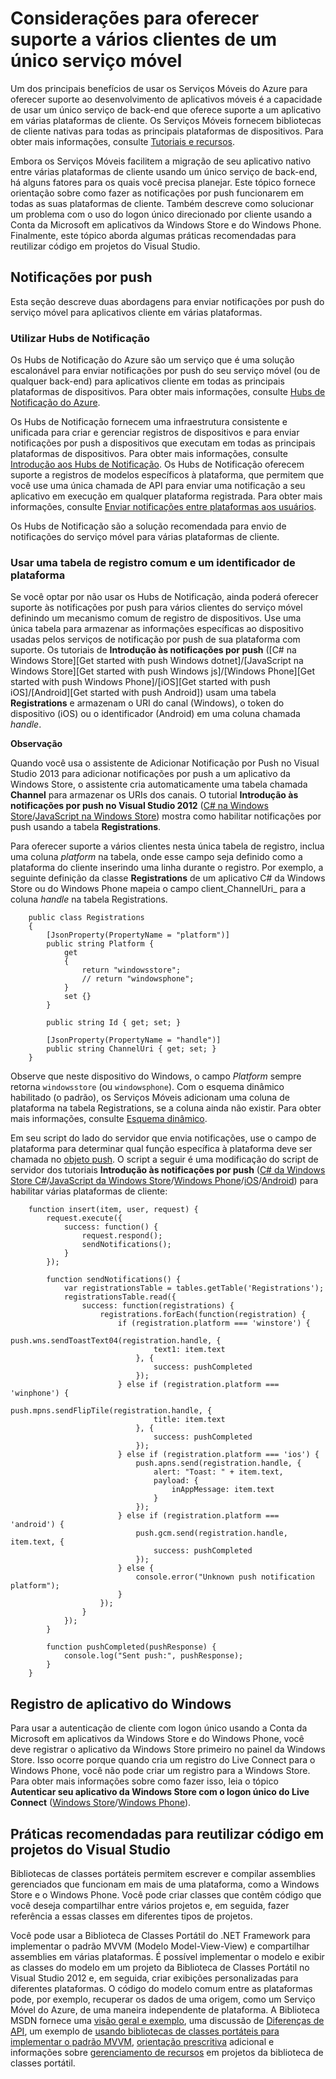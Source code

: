 <properties linkid="" urlDisplayName="" pageTitle="" metaKeywords="" description="" metaCanonical="" services="" documentationCenter="" title="Considerações para oferecer suporte a vários clientes em um único serviço móvel" authors="krisragh" solutions="" manager="" editor="" />

# Considerações para oferecer suporte a vários clientes de um único serviço móvel
Um dos principais benefícios de usar os Serviços Móveis do Azure para oferecer suporte ao desenvolvimento de aplicativos móveis é a capacidade de usar um único serviço de back-end que oferece suporte a um aplicativo em várias plataformas de cliente. Os Serviços Móveis fornecem bibliotecas de cliente nativas para todas as principais plataformas de dispositivos. Para obter mais informações, consulte [Tutoriais e recursos].

Embora os Serviços Móveis facilitem a migração de seu aplicativo nativo entre várias plataformas de cliente usando um único serviço de back-end, há alguns fatores para os quais você precisa planejar. Este tópico fornece orientação sobre como fazer as notificações por push funcionarem em todas as suas plataformas de cliente. Também descreve como solucionar um problema com o uso do logon único direcionado por cliente usando a Conta da Microsoft em aplicativos da Windows Store e do Windows Phone. Finalmente, este tópico aborda algumas práticas recomendadas para reutilizar código em projetos do Visual Studio.

## Notificações por push
Esta seção descreve duas abordagens para enviar notificações por push do serviço móvel para aplicativos cliente em várias plataformas.

### Utilizar Hubs de Notificação

Os Hubs de Notificação do Azure são um serviço que é uma solução escalonável para enviar notificações por push do seu serviço móvel (ou de qualquer back-end) para aplicativos cliente em todas as principais plataformas de dispositivos. Para obter mais informações, consulte [Hubs de Notificação do Azure]. 

Os Hubs de Notificação fornecem uma infraestrutura consistente e unificada para criar e gerenciar registros de dispositivos e para enviar notificações por push a dispositivos que executam em todas as principais plataformas de dispositivos. Para obter mais informações, consulte [Introdução aos Hubs de Notificação]. Os Hubs de Notificação oferecem suporte a registros de modelos específicos à plataforma, que permitem que você use uma única chamada de API para enviar uma notificação a seu aplicativo em execução em qualquer plataforma registrada. Para obter mais informações, consulte [Enviar notificações entre plataformas aos usuários].

Os Hubs de Notificação são a solução recomendada para envio de notificações do serviço móvel para várias plataformas de cliente.

### Usar uma tabela de registro comum e um identificador de plataforma 

Se você optar por não usar os Hubs de Notificação, ainda poderá oferecer suporte às notificações por push para vários clientes do serviço móvel definindo um mecanismo comum de registro de dispositivos. Use uma única tabela para armazenar as informações específicas ao dispositivo usadas pelos serviços de notificação por push de sua plataforma com suporte. Os tutoriais de **Introdução às notificações por push** ([C# na Windows Store][Get started with push Windows dotnet]/[JavaScript na Windows Store][Get started with push Windows js]/[Windows Phone][Get started with push Windows Phone]/[iOS][Get started with push iOS]/[Android][Get started with push Android]) usam uma tabela **Registrations** e armazenam o URI do canal (Windows), o token do dispositivo (iOS) ou o identificador (Android) em uma coluna chamada _handle_. 

<div class="dev-callout"><b>Observação</b>
	<p>Quando você usa o assistente de Adicionar Notificação por Push no Visual Studio 2013 para adicionar notificações por push a um aplicativo da Windows Store, o assistente cria automaticamente uma tabela chamada <strong>Channel</strong> para armazenar os URIs dos canais. O tutorial <strong>Introdução às notificações por push no Visual Studio 2012</strong> (<a href="/pt-br/develop/mobile/tutorials/get-started-with-push-dotnet-vs2012">C# na Windows Store</a>/<a href="/pt-br/develop/mobile/tutorials/get-started-with-push-js-vs2012">JavaScript na Windows Store</a>) mostra como habilitar notificações por push usando a tabela <strong>Registrations</strong>.</p>
</div>

Para oferecer suporte a vários clientes nesta única tabela de registro, inclua uma coluna _platform_ na tabela, onde esse campo seja definido como a plataforma do cliente inserindo uma linha durante o registro. Por exemplo, a seguinte definição da classe **Registrations** de um aplicativo C# da Windows Store ou do Windows Phone mapeia o campo client_ChannelUri_ para a coluna _handle_ na tabela Registrations. 
		
		public class Registrations
		{
			[JsonProperty(PropertyName = "platform")]			
			public string Platform { 
				get
				{
					return "windowsstore";
					// return "windowsphone";
				}
				set {}
			}
			
		    public string Id { get; set; }
		
			[JsonProperty(PropertyName = "handle")]
			public string ChannelUri { get; set; }
		}

Observe que neste dispositivo do Windows, o campo _Platform_ sempre retorna `windowsstore` (ou `windowsphone`). Com o esquema dinâmico habilitado (o padrão), os Serviços Móveis adicionam uma coluna de plataforma na tabela Registrations, se a coluna ainda não existir. Para obter mais informações, consulte [Esquema dinâmico]. 

Em seu script do lado do servidor que envia notificações, use o campo de plataforma para determinar qual função específica à plataforma deve ser chamada no [objeto push].  O script a seguir é uma modificação do script de servidor dos tutoriais **Introdução às notificações por push** ([C# da Windows Store C#][Introdução ao dotnet do Windows de envio por push]/[JavaScript da Windows Store][Introdução ao js do Windows de envio por push]/[Windows Phone][Introdução ao Windows Phone de envio por push]/[iOS][Introdução ao iOS de envio por push]/[Android][Introdução ao Android de envio por push]) para habilitar várias plataformas de cliente:

		function insert(item, user, request) {
		    request.execute({
		        success: function() {
		            request.respond();
		            sendNotifications();
		        }
		    });
		
		    function sendNotifications() {
		        var registrationsTable = tables.getTable('Registrations');
		        registrationsTable.read({
		            success: function(registrations) {
		                registrations.forEach(function(registration) {
		                    if (registration.platform === 'winstore') {
		                        push.wns.sendToastText04(registration.handle, {
		                            text1: item.text
		                        }, {
		                            success: pushCompleted
		                        });
		                    } else if (registration.platform === 'winphone') {
		                        push.mpns.sendFlipTile(registration.handle, {
		                            title: item.text
		                        }, {
		                            success: pushCompleted
		                        });
		                    } else if (registration.platform === 'ios') {
		                        push.apns.send(registration.handle, {
		                            alert: "Toast: " + item.text,
		                            payload: {
		                                inAppMessage: item.text
		                            }
		                        });
		                    } else if (registration.platform === 'android') {
		                        push.gcm.send(registration.handle, item.text, {
		                            success: pushCompleted
		                        });
		                    } else {
		                        console.error("Unknown push notification platform");
		                    }
		                });
		            }
		        });
		    }
		
		    function pushCompleted(pushResponse) {
		        console.log("Sent push:", pushResponse);
		    }
		}



## Registro de aplicativo do Windows

Para usar a autenticação de cliente com logon único usando a Conta da Microsoft em aplicativos da Windows Store e do Windows Phone, você deve registrar o aplicativo da Windows Store primeiro no painel da Windows Store. Isso ocorre porque quando cria um registro do Live Connect para o Windows Phone, você não pode criar um registro para a Windows Store. Para obter mais informações sobre como fazer isso, leia o tópico **Autenticar seu aplicativo da Windows Store com o logon único do Live Connect** ([Windows Store][SSO Windows Store]/[Windows Phone][SSO Windows Phone]).

## Práticas recomendadas para reutilizar código em projetos do Visual Studio

Bibliotecas de classes portáteis permitem escrever e compilar assemblies gerenciados que funcionam em mais de uma plataforma, como a Windows Store e o Windows Phone. Você pode criar classes que contêm código que você deseja compartilhar entre vários projetos e, em seguida, fazer referência a essas classes em diferentes tipos de projetos. 

Você pode usar a Biblioteca de Classes Portátil do .NET Framework para implementar o padrão MVVM (Modelo Model-View-View) e compartilhar assemblies em várias plataformas. É possível implementar o modelo e exibir as classes do modelo em um projeto da Biblioteca de Classes Portátil no Visual Studio 2012 e, em seguida, criar exibições personalizadas para diferentes plataformas. O código do modelo comum entre as plataformas pode, por exemplo, recuperar os dados de uma origem, como um Serviço Móvel do Azure, de uma maneira independente de plataforma. A Biblioteca MSDN fornece uma <a href="http://msdn.microsoft.com/pt-br/library/gg597391(v=vs.110)">visão geral e exemplo</a>, uma discussão de <a href="http://msdn.microsoft.com/pt-br/library/gg597392(v=vs.110)">Diferenças de API</a>, um exemplo de <a href="http://msdn.microsoft.com/pt-br/library/hh563947(v=vs.110)">usando bibliotecas de classes portáteis para implementar o padrão MVVM</a>, <a href="http://msdn.microsoft.com/pt-br/library/windowsphone/develop/jj714086(v=vs.105).aspx">orientação prescritiva</a> adicional e informações sobre <a href="http://msdn.microsoft.com/pt-br/library/hh871422(v=vs.110)">gerenciamento de recursos</a> em projetos da biblioteca de classes portátil.

<!-- URLs -->

[Hubs de Notificação do Azure]: /pt-br/develop/net/how-to-guides/service-bus-notification-hubs/
[SSO Windows Store]: /pt-br/develop/mobile/tutorials/single-sign-on-windows-8-dotnet/
[SSO Windows Phone]: /pt-br/develop/mobile/tutorials/single-sign-on-wp8/
[Tutoriais e recursos]: /pt-br/develop/mobile/resources/
[Introdução aos Hubs de Notificação]: /pt-br/manage/services/notification-hubs/getting-started-windows-dotnet/
[Enviar notificações entre plataformas aos usuários]: /pt-br/manage/services/notification-hubs/notify-users-xplat-mobile-services/
[Introdução ao dotnet do Windows de envio por push]: /pt-br/develop/mobile/tutorials/get-started-with-push-dotnet-vs2012/
[Introdução ao js do Windows de envio por push]: /pt-br/develop/mobile/tutorials/get-started-with-push-js-vs2012/
[Introdução ao Windows Phone de envio por push]: /pt-br/develop/mobile/tutorials/get-started-with-push-wp8/
[Introdução ao iOS de envio por push]: /pt-br/develop/mobile/tutorials/get-started-with-push-ios/
[Introdução ao Android de envio por push]: /pt-br/develop/mobile/tutorials/get-started-with-push-android/
[Esquema dinâmico]: http://msdn.microsoft.com/pt-br/library/windowsazure/jj193175.aspx
[objeto push]: http://msdn.microsoft.com/pt-br/library/windowsazure/jj554217.aspx

